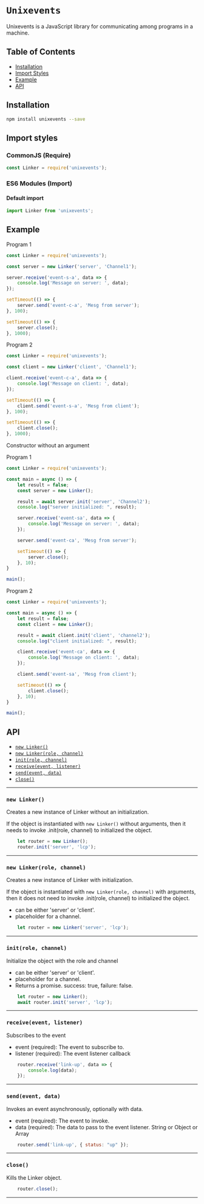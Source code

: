 # `Unixevents`

Unixevents is a JavaScript library for communicating among programs in a machine.

## Table of Contents

- [Installation](#installation)
- [Import Styles](#import-styles)
- [Example](#example)
- [API](#api)

## Installation

```sh
npm install unixevents --save
```

## Import styles

### CommonJS (Require)

```js
const Linker = require('unixevents');
```

### ES6 Modules (Import)

#### Default import

```js
import Linker from 'unixevents';
```

## Example

Program 1

```js
const Linker = require('unixevents');

const server = new Linker('server', 'Channel1');

server.receive('event-s-a', data => {
    console.log('Message on server: ', data);
});

setTimeout(() => {
    server.send('event-c-a', 'Mesg from server');
}, 100);

setTimeout(() => {
    server.close();
}, 1000);
```

Program 2

```js
const Linker = require('unixevents');

const client = new Linker('client', 'Channel1');

client.receive('event-c-a', data => {
    console.log('Message on client: ', data);
});

setTimeout(() => {
    client.send('event-s-a', 'Mesg from client');
}, 100);

setTimeout(() => {
    client.close();
}, 1000);
```

Constructor without an argument

Program 1

```js
const Linker = require('unixevents');

const main = async () => {
	let result = false;
	const server = new Linker();

    result = await server.init('server', 'Channel2');
    console.log("server initialized: ", result);

    server.receive('event-sa', data => {
        console.log('Message on server: ', data);
    });

    server.send('event-ca', 'Mesg from server');

    setTimeout(() => {
        server.close();
    }, 10);
}

main();
```

Program 2

```js
const Linker = require('unixevents');

const main = async () => {
	let result = false;
	const client = new Linker();

    result = await client.init('client', 'channel2');
    console.log("client initialized: ", result);

    client.receive('event-ca', data => {
        console.log('Message on client: ', data);
    });

    client.send('event-sa', 'Mesg from client');

    setTimeout(() => {
        client.close();
    }, 10);
}

main();
```

## API

- [`new Linker()`](#new-linker)
- [`new Linker(role, channel)`](#new-linkerrole-channel)
- [`init(role, channel)`](#initrole-channel)
- [`receive(event, listener)`](#receiveevent-listener)
- [`send(event, data)`](#sendevent-data)
- [`close()`](#close)

---

### `new Linker()`

Creates a new instance of Linker without an initialization.

If the object is instantiated with `new Linker()` without arguments, then it needs to invoke .init(role, channel) to initialized the object.

```js
    let router = new Linker();
    router.init('server', 'lcp');
```

---

### `new Linker(role, channel)`

Creates a new instance of Linker with initialization.

If the object is instantiated with `new Linker(role, channel)` with arguments, then it does not need to invoke .init(role, channel) to initialized the object.

- <role> can be either 'server' or 'client'.
- <channel> placeholder for a channel.

```js
    let router = new Linker('server', 'lcp');
```

---

### `init(role, channel)`

Initialize the object with the role and channel

- <role> can be either 'server' or 'client'.
- <channel> placeholder for a channel.
- Returns a promise. success: true, failure: false.

```js
    let router = new Linker();
    await router.init('server', 'lcp');
```

---

### `receive(event, listener)`

Subscribes to the event

- event (required): The event to subscribe to.
- listener (required): The event listener callback

```js
    router.receive('link-up', data => {
        console.log(data);
    });
```

---

### `send(event, data)`

Invokes an event asynchronously, optionally with data.

- event (required): The event to invoke.
- data (required): The data to pass to the event listener. String or Object or Array

```js
    router.send('link-up', { status: "up" });
```

---

### `close()`

Kills the Linker object.

```js
    router.close();
```

---
